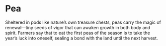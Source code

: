 # Pea

Sheltered in pods like nature’s own treasure chests, peas carry the magic of renewal—tiny seeds of vigor that can awaken growth in both body and spirit. Farmers say that to eat the first peas of the season is to take the year’s luck into oneself, sealing a bond with the land until the next harvest.
